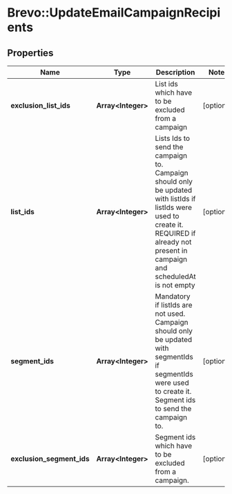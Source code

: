 # Brevo::UpdateEmailCampaignRecipients

## Properties
Name | Type | Description | Notes
------------ | ------------- | ------------- | -------------
**exclusion_list_ids** | **Array&lt;Integer&gt;** | List ids which have to be excluded from a campaign | [optional] 
**list_ids** | **Array&lt;Integer&gt;** | Lists Ids to send the campaign to. Campaign should only be updated with listIds if listIds were used to create it. REQUIRED if already not present in campaign and scheduledAt is not empty | [optional] 
**segment_ids** | **Array&lt;Integer&gt;** | Mandatory if listIds are not used. Campaign should only be updated with segmentIds if segmentIds were used to create it. Segment ids to send the campaign to. | [optional] 
**exclusion_segment_ids** | **Array&lt;Integer&gt;** | Segment ids which have to be excluded from a campaign.  | [optional] 


